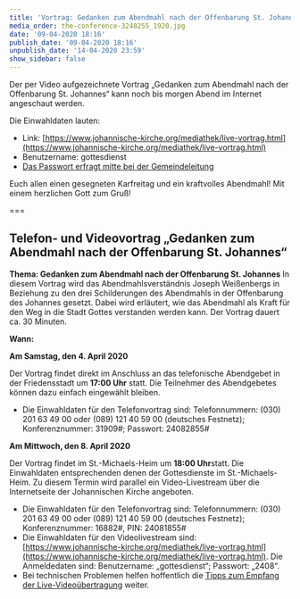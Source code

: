 ```yaml
---
title: 'Vortrag: Gedanken zum Abendmahl nach der Offenbarung St. Johannes'
media_order: the-conference-3248255_1920.jpg
date: '09-04-2020 18:16'
publish_date: '09-04-2020 18:16'
unpublish_date: '14-04-2020 23:59'
show_sidebar: false
---
```


Der per Video aufgezeichnete Vortrag „Gedanken zum Abendmahl nach der Offenbarung St. Johannes“ kann noch bis morgen Abend im Internet angeschaut werden.

Die Einwahldaten lauten:
* Link: [https://www.johannische-kirche.org/mediathek/live-vortrag.html](https://www.johannische-kirche.org/mediathek/live-vortrag.html)
* Benutzername: gottesdienst
* [Das Passwort erfragt mitte bei der Gemeindeleitung](https://smh-gemeinden.de/kontakt)

Euch allen einen gesegneten Karfreitag und ein kraftvolles Abendmahl! Mit einem herzlichen Gott zum Gruß!

===   

## Telefon- und Videovortrag „Gedanken zum Abendmahl nach der Offenbarung St. Johannes“

**Thema: Gedanken zum Abendmahl nach der Offenbarung St. Johannes**
In diesem Vortrag wird das Abendmahlsverständnis Joseph Weißenbergs in Beziehung zu den drei Schilderungen des Abendmahls in der Offenbarung des Johannes gesetzt. Dabei wird erläutert, wie das Abendmahl als Kraft für den Weg in die Stadt Gottes verstanden werden kann. Der Vortrag dauert ca. 30 Minuten.

**Wann:**

**Am Samstag, den 4. April 2020**

Der Vortrag findet direkt im Anschluss an das telefonische Abendgebet in der Friedensstadt um **17:00 Uhr** statt. Die Teilnehmer des Abendgebetes können dazu einfach eingewählt bleiben.
* Die Einwahldaten für den Telefonvortrag sind: Telefonnummern: (030) 201 63 49 00 oder (089) 121 40 59 00 (deutsches Festnetz); Konferenznummer: 31909#; Passwort: 24082855#

**Am Mittwoch, den 8. April 2020**

Der Vortrag findet im St.-Michaels-Heim um **18:00 Uhr**statt. Die Einwahldaten entsprechenden denen der Gottesdienste im St.-Michaels-Heim. Zu diesem Termin wird parallel ein Video-Livestream über die Internetseite der Johannischen Kirche angeboten.
* Die Einwahldaten für den Telefonvortrag sind: Telefonnummern: (030) 201 63 49 00 oder (089) 121 40 59 00 (deutsches Festnetz); Konferenznummer: 16882#, PIN: 24081855#
* Die Einwahldaten für den Videolivestream sind: [https://www.johannische-kirche.org/mediathek/live-vortrag.html](https://www.johannische-kirche.org/mediathek/live-vortrag.html). Die Anmeldedaten sind: Benutzername: „gottesdienst“; Passwort: „2408“.
* Bei technischen Problemen helfen hoffentlich die [Tipps zum Empfang der Live-Videoübertragung](https://cloud.johannische-kirche.org/index.php/s/Smg4kD3tRNBENYp) weiter.